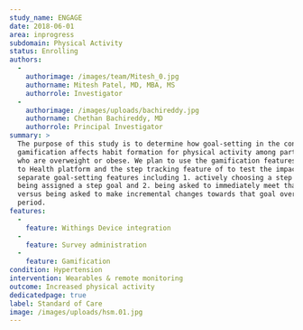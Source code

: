 ```yaml
---
study_name: ENGAGE
date: 2018-06-01
area: inprogress
subdomain: Physical Activity
status: Enrolling
authors:
  - 
    authorimage: /images/team/Mitesh_0.jpg
    authorname: Mitesh Patel, MD, MBA, MS
    authorrole: Investigator
  - 
    authorimage: /images/uploads/bachireddy.jpg
    authorname: Chethan Bachireddy, MD
    authorrole: Principal Investigator
summary: >
  The purpose of this study is to determine how goal-setting in the context of
  gamification affects habit formation for physical activity among participants
  who are overweight or obese. We plan to use the gamification features of the Way
  to Health platform and the step tracking feature of to test the impact of two
  separate goal-setting features including 1. actively choosing a step goal versus
  being assigned a step goal and 2. being asked to immediately meet that goal
  versus being asked to make incremental changes towards that goal over an 8 week
  period.
features:
  - 
    feature: Withings Device integration
  - 
    feature: Survey administration
  - 
    feature: Gamification
condition: Hypertension
intervention: Wearables & remote monitoring
outcome: Increased physical activity
dedicatedpage: true
label: Standard of Care 
image: /images/uploads/hsm.01.jpg
---
```

